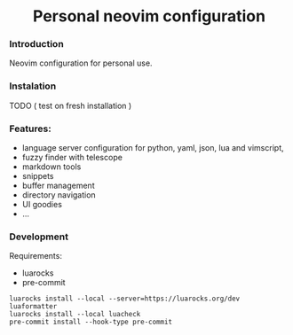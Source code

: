 <h1 align="center"> Personal neovim configuration </h1>

### Introduction
Neovim configuration for personal use.

### Instalation
TODO ( test on fresh installation )

### Features:
- language server configuration for python, yaml, json, lua and vimscript,
- fuzzy finder with telescope
- markdown tools
- snippets
- buffer management
- directory navigation
- UI goodies
- ...

### Development
Requirements:
- luarocks
- pre-commit

```
luarocks install --local --server=https://luarocks.org/dev luaformatter
luarocks install --local luacheck
pre-commit install --hook-type pre-commit
```
